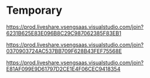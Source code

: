 # Temporary

https://prod.liveshare.vsengsaas.visualstudio.com/join?6231B625E83E096B8C29C987062385F83EB1

https://prod.liveshare.vsengsaas.visualstudio.com/join?0370903724AC537BB709F628B43FEF75568E


https://prod.liveshare.vsengsaas.visualstudio.com/join?E81AF099E9D61797D2CE1E4F06CEC9418354
